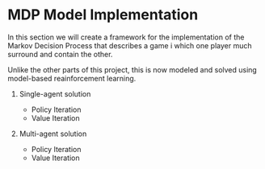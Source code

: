 # MDP Model Implementation

In this section we will create a framework for the implementation of the Markov Decision Process that 
describes a game i which one player much surround and contain the other.

Unlike the other parts of this project, this is now modeled and solved using model-based reainforcement learning. 

1. Single-agent solution
    - Policy Iteration
    - Value Iteration

2. Multi-agent solution
    - Policy Iteration
    - Value Iteration
